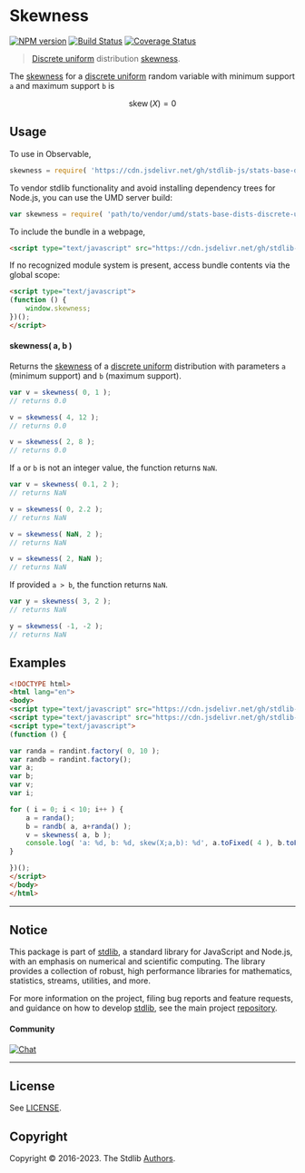 <!--

@license Apache-2.0

Copyright (c) 2018 The Stdlib Authors.

Licensed under the Apache License, Version 2.0 (the "License");
you may not use this file except in compliance with the License.
You may obtain a copy of the License at

   http://www.apache.org/licenses/LICENSE-2.0

Unless required by applicable law or agreed to in writing, software
distributed under the License is distributed on an "AS IS" BASIS,
WITHOUT WARRANTIES OR CONDITIONS OF ANY KIND, either express or implied.
See the License for the specific language governing permissions and
limitations under the License.

-->

# Skewness

[![NPM version][npm-image]][npm-url] [![Build Status][test-image]][test-url] [![Coverage Status][coverage-image]][coverage-url] <!-- [![dependencies][dependencies-image]][dependencies-url] -->

> [Discrete uniform][discrete-uniform-distribution] distribution [skewness][skewness].

<!-- Section to include introductory text. Make sure to keep an empty line after the intro `section` element and another before the `/section` close. -->

<section class="intro">

The [skewness][skewness] for a [discrete uniform][discrete-uniform-distribution] random variable with minimum support `a` and maximum support `b` is

<!-- <equation class="equation" label="eq:discrete_uniform_skewness" align="center" raw="\operatorname{skew}\left( X \right) = 0" alt="Skewness for a discrete uniform distribution."> -->

```math
\operatorname{skew}\left( X \right) = 0
```

<!-- <div class="equation" align="center" data-raw-text="\operatorname{skew}\left( X \right) = 0" data-equation="eq:discrete_uniform_skewness">
    <img src="https://cdn.jsdelivr.net/gh/stdlib-js/stdlib@591cf9d5c3a0cd3c1ceec961e5c49d73a68374cb/lib/node_modules/@stdlib/stats/base/dists/discrete-uniform/skewness/docs/img/equation_discrete_uniform_skewness.svg" alt="Skewness for a discrete uniform distribution.">
    <br>
</div> -->

<!-- </equation> -->

</section>

<!-- /.intro -->

<!-- Package usage documentation. -->



<section class="usage">

## Usage

To use in Observable,

```javascript
skewness = require( 'https://cdn.jsdelivr.net/gh/stdlib-js/stats-base-dists-discrete-uniform-skewness@umd/browser.js' )
```

To vendor stdlib functionality and avoid installing dependency trees for Node.js, you can use the UMD server build:

```javascript
var skewness = require( 'path/to/vendor/umd/stats-base-dists-discrete-uniform-skewness/index.js' )
```

To include the bundle in a webpage,

```html
<script type="text/javascript" src="https://cdn.jsdelivr.net/gh/stdlib-js/stats-base-dists-discrete-uniform-skewness@umd/browser.js"></script>
```

If no recognized module system is present, access bundle contents via the global scope:

```html
<script type="text/javascript">
(function () {
    window.skewness;
})();
</script>
```

#### skewness( a, b )

Returns the [skewness][skewness] of a [discrete uniform][discrete-uniform-distribution] distribution with parameters `a` (minimum support) and `b` (maximum support).

```javascript
var v = skewness( 0, 1 );
// returns 0.0

v = skewness( 4, 12 );
// returns 0.0

v = skewness( 2, 8 );
// returns 0.0
```

If `a` or `b` is not an integer value, the function returns `NaN`.

```javascript
var v = skewness( 0.1, 2 );
// returns NaN

v = skewness( 0, 2.2 );
// returns NaN

v = skewness( NaN, 2 );
// returns NaN

v = skewness( 2, NaN );
// returns NaN
```

If provided `a > b`, the function returns `NaN`.

```javascript
var y = skewness( 3, 2 );
// returns NaN

y = skewness( -1, -2 );
// returns NaN
```

</section>

<!-- /.usage -->

<!-- Package usage notes. Make sure to keep an empty line after the `section` element and another before the `/section` close. -->

<section class="notes">

</section>

<!-- /.notes -->

<!-- Package usage examples. -->

<section class="examples">

## Examples

<!-- eslint no-undef: "error" -->

```html
<!DOCTYPE html>
<html lang="en">
<body>
<script type="text/javascript" src="https://cdn.jsdelivr.net/gh/stdlib-js/random-base-discrete-uniform@umd/browser.js"></script>
<script type="text/javascript" src="https://cdn.jsdelivr.net/gh/stdlib-js/stats-base-dists-discrete-uniform-skewness@umd/browser.js"></script>
<script type="text/javascript">
(function () {

var randa = randint.factory( 0, 10 );
var randb = randint.factory();
var a;
var b;
var v;
var i;

for ( i = 0; i < 10; i++ ) {
    a = randa();
    b = randb( a, a+randa() );
    v = skewness( a, b );
    console.log( 'a: %d, b: %d, skew(X;a,b): %d', a.toFixed( 4 ), b.toFixed( 4 ), v.toFixed( 4 ) );
}

})();
</script>
</body>
</html>
```

</section>

<!-- /.examples -->

<!-- Section to include cited references. If references are included, add a horizontal rule *before* the section. Make sure to keep an empty line after the `section` element and another before the `/section` close. -->

<section class="references">

</section>

<!-- /.references -->

<!-- Section for related `stdlib` packages. Do not manually edit this section, as it is automatically populated. -->

<section class="related">

</section>

<!-- /.related -->

<!-- Section for all links. Make sure to keep an empty line after the `section` element and another before the `/section` close. -->


<section class="main-repo" >

* * *

## Notice

This package is part of [stdlib][stdlib], a standard library for JavaScript and Node.js, with an emphasis on numerical and scientific computing. The library provides a collection of robust, high performance libraries for mathematics, statistics, streams, utilities, and more.

For more information on the project, filing bug reports and feature requests, and guidance on how to develop [stdlib][stdlib], see the main project [repository][stdlib].

#### Community

[![Chat][chat-image]][chat-url]

---

## License

See [LICENSE][stdlib-license].


## Copyright

Copyright &copy; 2016-2023. The Stdlib [Authors][stdlib-authors].

</section>

<!-- /.stdlib -->

<!-- Section for all links. Make sure to keep an empty line after the `section` element and another before the `/section` close. -->

<section class="links">

[npm-image]: http://img.shields.io/npm/v/@stdlib/stats-base-dists-discrete-uniform-skewness.svg
[npm-url]: https://npmjs.org/package/@stdlib/stats-base-dists-discrete-uniform-skewness

[test-image]: https://github.com/stdlib-js/stats-base-dists-discrete-uniform-skewness/actions/workflows/test.yml/badge.svg?branch=main
[test-url]: https://github.com/stdlib-js/stats-base-dists-discrete-uniform-skewness/actions/workflows/test.yml?query=branch:main

[coverage-image]: https://img.shields.io/codecov/c/github/stdlib-js/stats-base-dists-discrete-uniform-skewness/main.svg
[coverage-url]: https://codecov.io/github/stdlib-js/stats-base-dists-discrete-uniform-skewness?branch=main

<!--

[dependencies-image]: https://img.shields.io/david/stdlib-js/stats-base-dists-discrete-uniform-skewness.svg
[dependencies-url]: https://david-dm.org/stdlib-js/stats-base-dists-discrete-uniform-skewness/main

-->

[chat-image]: https://img.shields.io/gitter/room/stdlib-js/stdlib.svg
[chat-url]: https://app.gitter.im/#/room/#stdlib-js_stdlib:gitter.im

[stdlib]: https://github.com/stdlib-js/stdlib

[stdlib-authors]: https://github.com/stdlib-js/stdlib/graphs/contributors

[umd]: https://github.com/umdjs/umd
[es-module]: https://developer.mozilla.org/en-US/docs/Web/JavaScript/Guide/Modules

[deno-url]: https://github.com/stdlib-js/stats-base-dists-discrete-uniform-skewness/tree/deno
[umd-url]: https://github.com/stdlib-js/stats-base-dists-discrete-uniform-skewness/tree/umd
[esm-url]: https://github.com/stdlib-js/stats-base-dists-discrete-uniform-skewness/tree/esm
[branches-url]: https://github.com/stdlib-js/stats-base-dists-discrete-uniform-skewness/blob/main/branches.md

[stdlib-license]: https://raw.githubusercontent.com/stdlib-js/stats-base-dists-discrete-uniform-skewness/main/LICENSE

[discrete-uniform-distribution]: https://en.wikipedia.org/wiki/Discrete_uniform_distribution

[skewness]: https://en.wikipedia.org/wiki/Skewness

</section>

<!-- /.links -->
